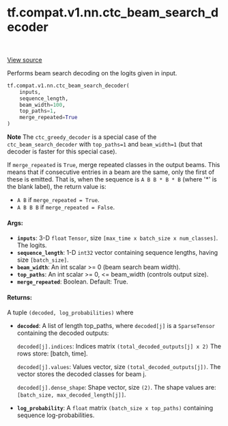 <div itemscope itemtype="http://developers.google.com/ReferenceObject">
<meta itemprop="name" content="tf.compat.v1.nn.ctc_beam_search_decoder" />
<meta itemprop="path" content="Stable" />
</div>

# tf.compat.v1.nn.ctc_beam_search_decoder

<!-- Insert buttons and diff -->

<table class="tfo-notebook-buttons tfo-api" align="left">
</table>

<a target="_blank" href="/code/stable/tensorflow/python/ops/ctc_ops.py">View source</a>



Performs beam search decoding on the logits given in input.

``` python
tf.compat.v1.nn.ctc_beam_search_decoder(
    inputs,
    sequence_length,
    beam_width=100,
    top_paths=1,
    merge_repeated=True
)
```



<!-- Placeholder for "Used in" -->

**Note** The `ctc_greedy_decoder` is a special case of the
`ctc_beam_search_decoder` with `top_paths=1` and `beam_width=1` (but
that decoder is faster for this special case).

If `merge_repeated` is `True`, merge repeated classes in the output beams.
This means that if consecutive entries in a beam are the same,
only the first of these is emitted.  That is, when the sequence is
`A B B * B * B` (where '*' is the blank label), the return value is:

  * `A B` if `merge_repeated = True`.
  * `A B B B` if `merge_repeated = False`.

#### Args:


* <b>`inputs`</b>: 3-D `float` `Tensor`, size `[max_time x batch_size x num_classes]`.
  The logits.
* <b>`sequence_length`</b>: 1-D `int32` vector containing sequence lengths, having size
  `[batch_size]`.
* <b>`beam_width`</b>: An int scalar >= 0 (beam search beam width).
* <b>`top_paths`</b>: An int scalar >= 0, <= beam_width (controls output size).
* <b>`merge_repeated`</b>: Boolean.  Default: True.


#### Returns:

A tuple `(decoded, log_probabilities)` where


* <b>`decoded`</b>: A list of length top_paths, where `decoded[j]`
  is a `SparseTensor` containing the decoded outputs:

  `decoded[j].indices`: Indices matrix `(total_decoded_outputs[j] x 2)`
    The rows store: [batch, time].

  `decoded[j].values`: Values vector, size `(total_decoded_outputs[j])`.
    The vector stores the decoded classes for beam j.

  `decoded[j].dense_shape`: Shape vector, size `(2)`.
    The shape values are: `[batch_size, max_decoded_length[j]]`.

* <b>`log_probability`</b>: A `float` matrix `(batch_size x top_paths)` containing
    sequence log-probabilities.

